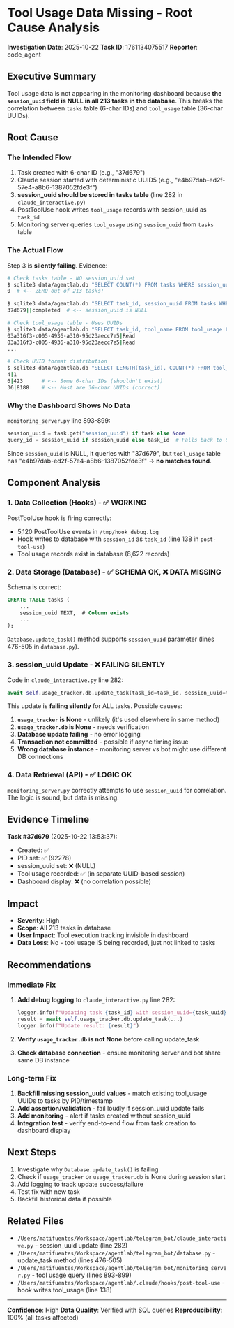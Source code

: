 # Tool Usage Data Missing - Root Cause Analysis

**Investigation Date**: 2025-10-22
**Task ID**: 1761134075517
**Reporter**: code_agent

## Executive Summary

Tool usage data is not appearing in the monitoring dashboard because **the `session_uuid` field is NULL in all 213 tasks in the database**. This breaks the correlation between `tasks` table (6-char IDs) and `tool_usage` table (36-char UUIDs).

## Root Cause

### The Intended Flow

1. Task created with 6-char ID (e.g., "37d679")
2. Claude session started with deterministic UUID5 (e.g., "e4b97dab-ed2f-57e4-a8b6-1387052fde3f")
3. **session_uuid should be stored in tasks table** (line 282 in `claude_interactive.py`)
4. PostToolUse hook writes `tool_usage` records with session_uuid as `task_id`
5. Monitoring server queries `tool_usage` using `session_uuid` from `tasks` table

### The Actual Flow

Step 3 is **silently failing**. Evidence:

```bash
# Check tasks table - NO session_uuid set
$ sqlite3 data/agentlab.db "SELECT COUNT(*) FROM tasks WHERE session_uuid IS NOT NULL"
0  # <-- ZERO out of 213 tasks!

$ sqlite3 data/agentlab.db "SELECT task_id, session_uuid FROM tasks WHERE task_id = '37d679'"
37d679||completed  # <-- session_uuid is NULL

# Check tool_usage table - Uses UUIDs
$ sqlite3 data/agentlab.db "SELECT task_id, tool_name FROM tool_usage LIMIT 5"
03a316f3-c005-4936-a310-95d23aecc7e5|Read
03a316f3-c005-4936-a310-95d23aecc7e5|Read
...

# Check UUID format distribution
$ sqlite3 data/agentlab.db "SELECT LENGTH(task_id), COUNT(*) FROM tool_usage GROUP BY LENGTH(task_id)"
4|1
6|423      # <-- Some 6-char IDs (shouldn't exist)
36|8188    # <-- Most are 36-char UUIDs (correct)
```

### Why the Dashboard Shows No Data

`monitoring_server.py` line 893-899:
```python
session_uuid = task.get("session_uuid") if task else None
query_id = session_uuid if session_uuid else task_id  # Falls back to 6-char ID
```

Since `session_uuid` is NULL, it queries with "37d679", but `tool_usage` table has "e4b97dab-ed2f-57e4-a8b6-1387052fde3f" → **no matches found**.

## Component Analysis

### 1. Data Collection (Hooks) - ✅ WORKING

PostToolUse hook is firing correctly:
- 5,120 PostToolUse events in `/tmp/hook_debug.log`
- Hook writes to database with `session_id` as `task_id` (line 138 in `post-tool-use`)
- Tool usage records exist in database (8,622 records)

### 2. Data Storage (Database) - ✅ SCHEMA OK, ❌ DATA MISSING

Schema is correct:
```sql
CREATE TABLE tasks (
    ...
    session_uuid TEXT,  # Column exists
    ...
);
```

`Database.update_task()` method supports `session_uuid` parameter (lines 476-505 in `database.py`).

### 3. session_uuid Update - ❌ FAILING SILENTLY

Code in `claude_interactive.py` line 282:
```python
await self.usage_tracker.db.update_task(task_id=task_id, session_uuid=task_uuid, pid=self.process.pid)
```

This update is **failing silently** for ALL tasks. Possible causes:

1. **`usage_tracker` is None** - unlikely (it's used elsewhere in same method)
2. **`usage_tracker.db` is None** - needs verification
3. **Database update failing** - no error logging
4. **Transaction not committed** - possible if async timing issue
5. **Wrong database instance** - monitoring server vs bot might use different DB connections

### 4. Data Retrieval (API) - ✅ LOGIC OK

`monitoring_server.py` correctly attempts to use `session_uuid` for correlation. The logic is sound, but data is missing.

## Evidence Timeline

**Task #37d679** (2025-10-22 13:53:37):
- Created: ✅
- PID set: ✅ (92278)
- session_uuid set: ❌ (NULL)
- Tool usage recorded: ✅ (in separate UUID-based session)
- Dashboard display: ❌ (no correlation possible)

## Impact

- **Severity**: High
- **Scope**: All 213 tasks in database
- **User Impact**: Tool execution tracking invisible in dashboard
- **Data Loss**: No - tool usage IS being recorded, just not linked to tasks

## Recommendations

### Immediate Fix

1. **Add debug logging** to `claude_interactive.py` line 282:
   ```python
   logger.info(f"Updating task {task_id} with session_uuid={task_uuid}")
   result = await self.usage_tracker.db.update_task(...)
   logger.info(f"Update result: {result}")
   ```

2. **Verify `usage_tracker.db` is not None** before calling update_task

3. **Check database connection** - ensure monitoring server and bot share same DB instance

### Long-term Fix

1. **Backfill missing session_uuid values** - match existing tool_usage UUIDs to tasks by PID/timestamp
2. **Add assertion/validation** - fail loudly if session_uuid update fails
3. **Add monitoring** - alert if tasks created without session_uuid
4. **Integration test** - verify end-to-end flow from task creation to dashboard display

## Next Steps

1. Investigate why `Database.update_task()` is failing
2. Check if `usage_tracker` or `usage_tracker.db` is None during session start
3. Add logging to track update success/failure
4. Test fix with new task
5. Backfill historical data if possible

## Related Files

- `/Users/matifuentes/Workspace/agentlab/telegram_bot/claude_interactive.py` - session_uuid update (line 282)
- `/Users/matifuentes/Workspace/agentlab/telegram_bot/database.py` - update_task method (lines 476-505)
- `/Users/matifuentes/Workspace/agentlab/telegram_bot/monitoring_server.py` - tool usage query (lines 893-899)
- `/Users/matifuentes/Workspace/agentlab/.claude/hooks/post-tool-use` - hook writes tool_usage (line 138)

---

**Confidence**: High
**Data Quality**: Verified with SQL queries
**Reproducibility**: 100% (all tasks affected)
